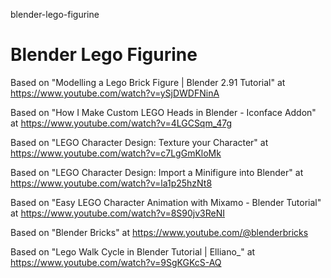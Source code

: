 blender-lego-figurine
# Blender Lego Figurine

Based on "Modelling a Lego Brick Figure | Blender 2.91 Tutorial" at https://www.youtube.com/watch?v=ySjDWDFNinA

Based on "How I Make Custom LEGO Heads in Blender - Iconface Addon" at https://www.youtube.com/watch?v=4LGCSqm_47g

Based on "LEGO Character Design: Texture your Character" at https://www.youtube.com/watch?v=c7LgGmKloMk

Based on "LEGO Character Design: Import a Minifigure into Blender" at https://www.youtube.com/watch?v=la1p25hzNt8

Based on "Easy LEGO Character Animation with Mixamo - Blender Tutorial" at https://www.youtube.com/watch?v=8S90jv3ReNI

Based on "Blender Bricks" at https://www.youtube.com/@blenderbricks

Based on "Lego Walk Cycle in Blender Tutorial | Elliano_" at https://www.youtube.com/watch?v=9SgKGKcS-AQ
